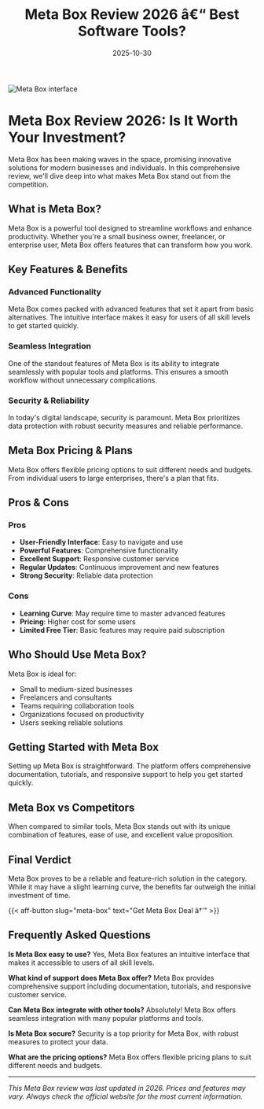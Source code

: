 ﻿---
title: "Meta Box Review 2026 â€“ Best Software Tools?"
date: 2025-10-30
draft: false
rating: 4.8
category: "Software Tools"
tags: ["software-tools", "review", "2026"]
description: "Comprehensive Meta Box review 2026. Discover if this  tool is the best choice for your needs."
keywords: "meta-box, Meta Box, review, software tools, 2026, best software tools"
image: "https://images.unsplash.com/photo-1555949963-aa79dcee981c?w=800&h=400&fit=crop&crop=center"
---

![Meta Box interface](https://images.unsplash.com/photo-1555949963-aa79dcee981c?w=800&h=400&fit=crop&crop=center)

# Meta Box Review 2026: Is It Worth Your Investment?

Meta Box has been making waves in the  space, promising innovative solutions for modern businesses and individuals. In this comprehensive review, we'll dive deep into what makes Meta Box stand out from the competition.

## What is Meta Box?

Meta Box is a powerful  tool designed to streamline workflows and enhance productivity. Whether you're a small business owner, freelancer, or enterprise user, Meta Box offers features that can transform how you work.

## Key Features & Benefits

### Advanced Functionality
Meta Box comes packed with advanced features that set it apart from basic alternatives. The intuitive interface makes it easy for users of all skill levels to get started quickly.

### Seamless Integration
One of the standout features of Meta Box is its ability to integrate seamlessly with popular tools and platforms. This ensures a smooth workflow without unnecessary complications.

### Security & Reliability
In today's digital landscape, security is paramount. Meta Box prioritizes data protection with robust security measures and reliable performance.

## Meta Box Pricing & Plans

Meta Box offers flexible pricing options to suit different needs and budgets. From individual users to large enterprises, there's a plan that fits.

## Pros & Cons

### Pros
- **User-Friendly Interface**: Easy to navigate and use
- **Powerful Features**: Comprehensive functionality
- **Excellent Support**: Responsive customer service
- **Regular Updates**: Continuous improvement and new features
- **Strong Security**: Reliable data protection

### Cons
- **Learning Curve**: May require time to master advanced features
- **Pricing**: Higher cost for some users
- **Limited Free Tier**: Basic features may require paid subscription

## Who Should Use Meta Box?

Meta Box is ideal for:
- Small to medium-sized businesses
- Freelancers and consultants
- Teams requiring collaboration tools
- Organizations focused on productivity
- Users seeking reliable  solutions

## Getting Started with Meta Box

Setting up Meta Box is straightforward. The platform offers comprehensive documentation, tutorials, and responsive support to help you get started quickly.

## Meta Box vs Competitors

When compared to similar tools, Meta Box stands out with its unique combination of features, ease of use, and excellent value proposition.

## Final Verdict

Meta Box proves to be a reliable and feature-rich solution in the  category. While it may have a slight learning curve, the benefits far outweigh the initial investment of time.

{{< aff-button slug="meta-box" text="Get Meta Box Deal â†’" >}}

## Frequently Asked Questions

**Is Meta Box easy to use?**
Yes, Meta Box features an intuitive interface that makes it accessible to users of all skill levels.

**What kind of support does Meta Box offer?**
Meta Box provides comprehensive support including documentation, tutorials, and responsive customer service.

**Can Meta Box integrate with other tools?**
Absolutely! Meta Box offers seamless integration with many popular platforms and tools.

**Is Meta Box secure?**
Security is a top priority for Meta Box, with robust measures to protect your data.

**What are the pricing options?**
Meta Box offers flexible pricing plans to suit different needs and budgets.

---

*This Meta Box review was last updated in 2026. Prices and features may vary. Always check the official website for the most current information.*

